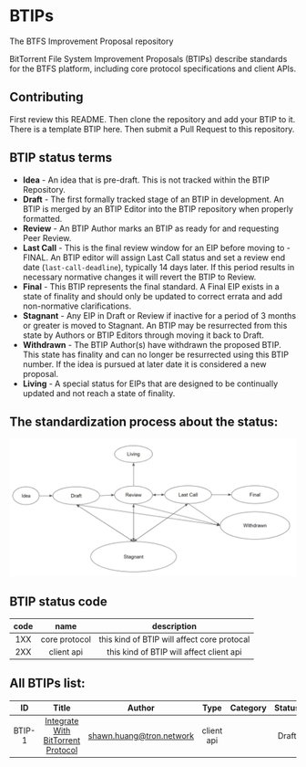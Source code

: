 # BTIPs
The BTFS Improvement Proposal repository

BitTorrent File System Improvement Proposals (BTIPs) describe standards for the BTFS platform, including core protocol specifications and client APIs. 
## Contributing
First review this README. Then clone the repository and add your BTIP to it. There is a template BTIP here. Then submit a Pull Request to this repository.

## BTIP status terms
- **Idea** - An idea that is pre-draft. This is not tracked within the BTIP Repository.
- **Draft** - The first formally tracked stage of an BTIP in development. An BTIP is merged by an BTIP Editor into the BTIP repository when properly formatted.
- **Review** - An BTIP Author marks an BTIP as ready for and requesting Peer Review.
- **Last Call** - This is the final review window for an EIP before moving to - FINAL. An BTIP editor will assign Last Call status and set a review end date (`last-call-deadline`), typically 14 days later. If this period results in necessary normative changes it will revert the BTIP to Review.
- **Final** - This BTIP represents the final standard. A Final EIP exists in a state of finality and should only be updated to correct errata and add non-normative clarifications.
- **Stagnant** - Any EIP in Draft or Review if inactive for a period of 3 months or greater is moved to Stagnant. An BTIP may be resurrected from this state by Authors or BTIP Editors through moving it back to Draft.
- **Withdrawn** - The BTIP Author(s) have withdrawn the proposed BTIP. This state has finality and can no longer be resurrected using this BTIP number. If the idea is pursued at later date it is considered a new proposal.
- **Living** - A special status for EIPs that are designed to be continually updated and not reach a state of finality.
## The standardization process about the status:
![This is the process about the status](BTIP-process-update.jpeg)

## BTIP status code
| code   | name |     description |
| :-----: | :--: | :-------: |
| 1XX |  core protocol  | this kind of BTIP will affect core protocal |
| 2XX |  client api  | this kind of BTIP will affect client api |compatible |

## All BTIPs list:
|   ID   |    Title     | Author |  Type  | Category | Status |
|  :---: | :----------: | :----: | :----: |  :----:  | :----: |
| BTIP-1 |  [Integrate With BitTorrent Protocol](BTIPS/Integrate-With-Bittorrent.md)  | <shawn.huang@tron.network> | client api | | Draft |

